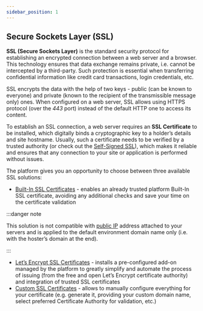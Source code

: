```yaml
---
sidebar_position: 1
---
```


## Secure Sockets Layer (SSL)

**SSL (Secure Sockets Layer)** is the standard security protocol for establishing an encrypted connection between a web server and a browser. This technology ensures that data exchange remains private, i.e. cannot be intercepted by a third-party. Such protection is essential when transferring confidential information like credit card transactions, login credentials, etc.

SSL encrypts the data with the help of two keys - public (can be known to everyone) and private (known to the recipient of the transmissible message only) ones. When configured on a web server, SSL allows using HTTPS protocol (over the _443_ port) instead of the default HTTP one to access its content.

To establish an SSL connection, a web server requires an **SSL Certificate** to be installed, which digitally binds a cryptographic key to a holder’s details and site hostname. Usually, such a certificate needs to be verified by a trusted authority (or check out the [Self-Signed SSL](https://cloudmydc.com/)), which makes it reliable and ensures that any connection to your site or application is performed without issues.

The platform gives you an opportunity to choose between three available SSL solutions:

- [Built-In SSL Certificates](https://cloudmydc.com/) - enables an already trusted platform Built-In SSL certificate, avoiding any additional checks and save your time on the certificate validation

:::danger note

This solution is not compatible with [public IP](/docs/ApplicationSetting/External%20Access%20To%20Applications/Public%20IP) address attached to your servers and is applied to the default environment domain name only (i.e. with the hoster’s domain at the end).

:::

- [Let’s Encrypt SSL Certificates](https://cloudmydc.com/) - installs a pre-configured add-on managed by the platform to greatly simplify and automate the process of issuing (from the free and open Let’s Encrypt certificate authority) and integration of trusted SSL certificates
- [Custom SSL Certificates](https://cloudmydc.com/) - allows to manually configure everything for your certificate (e.g. generate it, providing your custom domain name, select preferred Certificate Authority for validation, etc.)
